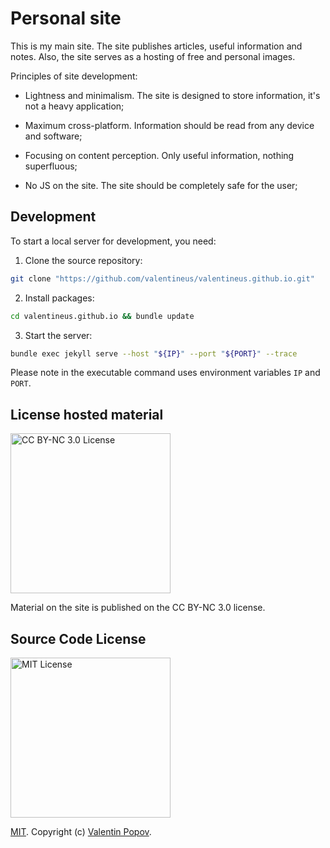 # Personal site

This is my main site. The site publishes articles, useful information and notes. Also, the site serves as a hosting of free and personal images.

Principles of site development:

-   Lightness and minimalism. The site is designed to store information, it's not a heavy application;

-   Maximum cross-platform. Information should be read from any device and software;

-   Focusing on content perception. Only useful information, nothing superfluous;

-   No JS on the site. The site should be completely safe for the user;

## Development

To start a local server for development, you need:

1. Clone the source repository:

```bash
git clone "https://github.com/valentineus/valentineus.github.io.git"
```

2. Install packages:

```bash
cd valentineus.github.io && bundle update
```

3. Start the server:

```bash
bundle exec jekyll serve --host "${IP}" --port "${PORT}" --trace
```

Please note in the executable command uses environment variables `IP` and `PORT`.

## License hosted material

<img width="256px" alt="CC BY-NC 3.0 License" src="https://raw.githubusercontent.com/valentineus/valentineus.github.io/master/assets/images/87624cb5-4a8f-4be4-90b6-0ec5b9a90333.png" />

Material on the site is published on the CC BY-NC 3.0 license.

## Source Code License

<img width="256px" alt="MIT License" src="https://raw.githubusercontent.com/valentineus/valentineus.github.io/master/assets/images/7d05cad0-d553-42c7-be1f-7007926ba720.png" />

[MIT](LICENSE.txt). Copyright (c) [Valentin Popov](https://valentineus.link/).
